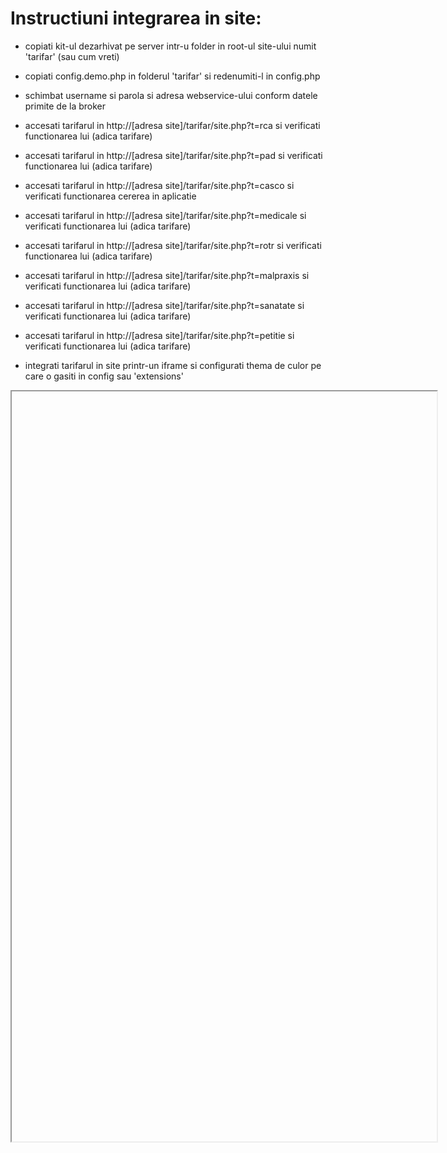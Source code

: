 # Instructiuni integrarea in site:

- copiati kit-ul dezarhivat pe server intr-u folder in root-ul site-ului numit 'tarifar' (sau cum vreti)

- copiati config.demo.php in folderul 'tarifar' si redenumiti-l in config.php

- schimbat username si parola si adresa webservice-ului conform datele primite de la broker

- accesati tarifarul in http://[adresa site]/tarifar/site.php?t=rca si verificati functionarea lui (adica tarifare)

- accesati tarifarul in http://[adresa site]/tarifar/site.php?t=pad si verificati functionarea lui (adica tarifare)

- accesati tarifarul in http://[adresa site]/tarifar/site.php?t=casco si verificati functionarea cererea in aplicatie

- accesati tarifarul in http://[adresa site]/tarifar/site.php?t=medicale si verificati functionarea lui (adica tarifare)

- accesati tarifarul in http://[adresa site]/tarifar/site.php?t=rotr si verificati functionarea lui (adica tarifare)

- accesati tarifarul in http://[adresa site]/tarifar/site.php?t=malpraxis si verificati functionarea lui (adica tarifare)

- accesati tarifarul in http://[adresa site]/tarifar/site.php?t=sanatate si verificati functionarea lui (adica tarifare)

- accesati tarifarul in http://[adresa site]/tarifar/site.php?t=petitie si verificati functionarea lui (adica tarifare)

- integrati tarifarul in site printr-un iframe si configurati thema de culor pe care o gasiti in config sau 'extensions'

<iframe src="http://[adresa site]/tarifar/site.php?t=rca" width="680" height="1200" border="0></iframe">

- integrarea prin iframe nu este suportata de noi, si va asumati riscurile folosirii ei, noi va recomandam integrarea prin design (vezi mai jos)

Desigur se poate face si o integrare mult mai precisa doar ca trebuie sa va chinuiti pentru ea, kit-ul fiind doar un punct de plecare.

# Integrare prin design:
- se creaza un fisier template in care se introduce codul php :
    echo cache_getvalue("body");cache_setvalue("body","");
- se creaza un fisier css care o sa fie folosit in kit
- se modificata config-ul pentru fisierele template:
    cache_setvalue("load_in_template","../temp2.php"); cache_setvalue("load_in_css","../css.php"); 

# Alte setari:
- pentru tema de culori
    $CONFIG['color_profile']="1"; 
- pentru layout
    $CONFIG['color_design']="2"; 
- pentru a cere mailul pe primul ecran se seteaza in config:
    $CONFIG['emaildinprima']="yes"; 

